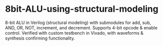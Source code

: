 # 8bit-ALU-using-structural-modeling
8-bit ALU in Verilog (structural modeling) with submodules for add, sub, AND, OR, NOT, increment, and decrement. Supports 4-bit opcode &amp; enable control. Verified with custom testbench in Vivado, with waveforms &amp; synthesis confirming functionality.
